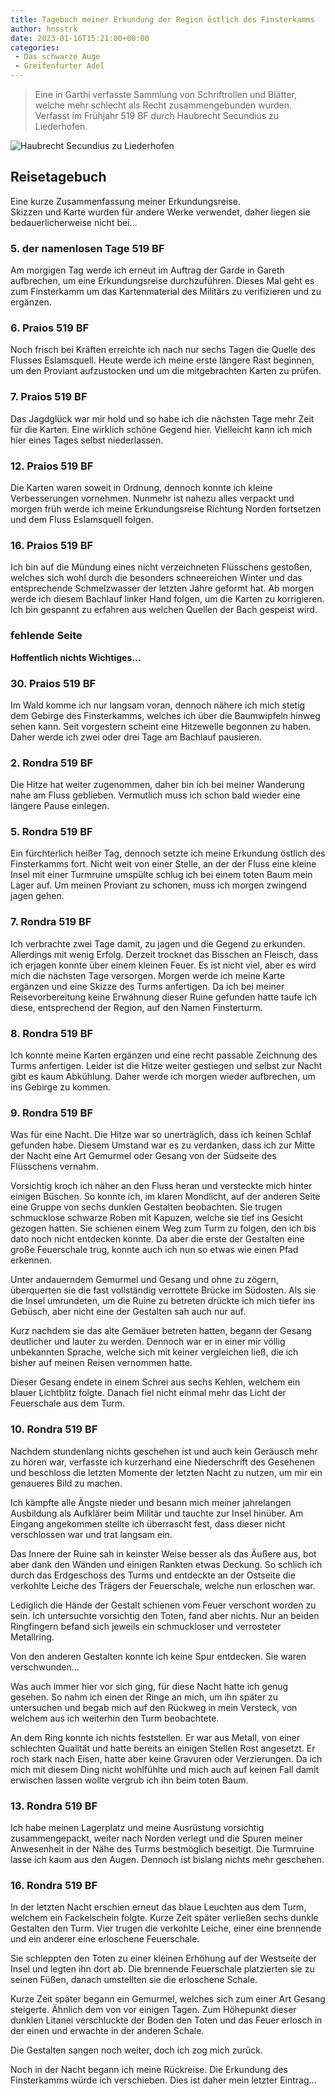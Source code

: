 ```yaml
---
title: Tagebuch meiner Erkundung der Region östlich des Finsterkamms
author: hnsstrk
date: 2023-01-16T15:21:00+00:00
categories:
 - Das schwarze Auge
 - Greifenfurter Adel
---
```


> Eine in Garthi verfasste Sammlung von Schriftrollen und Blätter, welche mehr schlecht als Recht zusammengebunden wurden. Verfasst im Frühjahr 519 BF durch Haubrecht Secundius zu Liederhofen.

![Haubrecht Secundius zu Liederhofen](/uploads/hnsstrk_portrait_of_a_medieval_scout_ink_on_old_paper_8f5a616c-51e6-44de-9a5c-83941da2ceac-768x1152.png)

## Reisetagebuch

Eine kurze Zusammenfassung meiner Erkundungsreise.  
Skizzen und Karte wurden für andere Werke verwendet, daher liegen sie bedauerlicherweise nicht bei&#8230;

### 5. der namenlosen Tage 519 BF

Am morgigen Tag werde ich erneut im Auftrag der Garde in Gareth aufbrechen, um eine Erkundungsreise durchzuführen. Dieses Mal geht es zum Finsterkamm um das Kartenmaterial des Militärs zu verifizieren und zu ergänzen.

### 6. Praios 519 BF

Noch frisch bei Kräften erreichte ich nach nur sechs Tagen die Quelle des Flusses Eslamsquell. Heute werde ich meine erste längere Rast beginnen, um den Proviant aufzustocken und um die mitgebrachten Karten zu prüfen.

### 7. Praios 519 BF

Das Jagdglück war mir hold und so habe ich die nächsten Tage mehr Zeit für die Karten. Eine wirklich schöne Gegend hier. Vielleicht kann ich mich hier eines Tages selbst niederlassen.

### 12. Praios 519 BF

Die Karten waren soweit in Ordnung, dennoch konnte ich kleine Verbesserungen vornehmen. Nunmehr ist nahezu alles verpackt und morgen früh werde ich meine Erkundungsreise Richtung Norden fortsetzen und dem Fluss Eslamsquell folgen.

### 16. Praios 519 BF

Ich bin auf die Mündung eines nicht verzeichneten Flüsschens gestoßen, welches sich wohl durch die besonders schneereichen Winter und das entsprechende Schmelzwasser der letzten Jahre geformt hat. Ab morgen werde ich diesem Bachlauf linker Hand folgen, um die Karten zu korrigieren. Ich bin gespannt zu erfahren aus welchen Quellen der Bach gespeist wird.

### fehlende Seite

**Hoffentlich nichts Wichtiges&#8230;**

### 30. Praios 519 BF

Im Wald komme ich nur langsam voran, dennoch nähere ich mich stetig dem Gebirge des Finsterkamms, welches ich über die Baumwipfeln hinweg sehen kann. Seit vorgestern scheint eine Hitzewelle begonnen zu haben. Daher werde ich zwei oder drei Tage am Bachlauf pausieren.

### 2. Rondra 519 BF

Die Hitze hat weiter zugenommen, daher bin ich bei meiner Wanderung nahe am Fluss geblieben. Vermutlich muss ich schon bald wieder eine längere Pause einlegen.

### 5. Rondra 519 BF

Ein fürchterlich heißer Tag, dennoch setzte ich meine Erkundung östlich des Finsterkamms fort. Nicht weit von einer Stelle, an der der Fluss eine kleine Insel mit einer Turmruine umspülte schlug ich bei einem toten Baum mein Lager auf. Um meinen Proviant zu schonen, muss ich morgen zwingend jagen gehen.

### 7. Rondra 519 BF

Ich verbrachte zwei Tage damit, zu jagen und die Gegend zu erkunden. Allerdings mit wenig Erfolg. Derzeit trocknet das Bisschen an Fleisch, dass ich erjagen konnte über einem kleinen Feuer. Es ist nicht viel, aber es wird mich die nächsten Tage versorgen. Morgen werde ich meine Karte ergänzen und eine Skizze des Turms anfertigen. Da ich bei meiner Reisevorbereitung keine Erwähnung dieser Ruine gefunden hatte taufe ich diese, entsprechend der Region, auf den Namen Finsterturm.

### 8. Rondra 519 BF

Ich konnte meine Karten ergänzen und eine recht passable Zeichnung des Turms anfertigen. Leider ist die Hitze weiter gestiegen und selbst zur Nacht gibt es kaum Abkühlung. Daher werde ich morgen wieder aufbrechen, um ins Gebirge zu kommen.

### 9. Rondra 519 BF

Was für eine Nacht. Die Hitze war so unerträglich, dass ich keinen Schlaf gefunden habe. Diesem Umstand war es zu verdanken, dass ich zur Mitte der Nacht eine Art Gemurmel oder Gesang von der Südseite des Flüsschens vernahm.

Vorsichtig kroch ich näher an den Fluss heran und versteckte mich hinter einigen Büschen. So konnte ich, im klaren Mondlicht, auf der anderen Seite eine Gruppe von sechs dunklen Gestalten beobachten. Sie trugen schmucklose schwarze Roben mit Kapuzen, welche sie tief ins Gesicht gezogen hatten. Sie schienen einem Weg zum Turm zu folgen, den ich bis dato noch nicht entdecken konnte. Da aber die erste der Gestalten eine große Feuerschale trug, konnte auch ich nun so etwas wie einen Pfad erkennen.

Unter andauerndem Gemurmel und Gesang und ohne zu zögern, überquerten sie die fast vollständig verrottete Brücke im Südosten. Als sie die Insel umrundeten, um die Ruine zu betreten drückte ich mich tiefer ins Gebüsch, aber nicht eine der Gestalten sah auch nur auf.

Kurz nachdem sie das alte Gemäuer betreten hatten, begann der Gesang deutlicher und lauter zu werden. Dennoch war er in einer mir völlig unbekannten Sprache, welche sich mit keiner vergleichen ließ, die ich bisher auf meinen Reisen vernommen hatte.

Dieser Gesang endete in einem Schrei aus sechs Kehlen, welchem ein blauer Lichtblitz folgte. Danach fiel nicht einmal mehr das Licht der Feuerschale aus dem Turm.

### 10. Rondra 519 BF

Nachdem stundenlang nichts geschehen ist und auch kein Geräusch mehr zu hören war, verfasste ich kurzerhand eine Niederschrift des Gesehenen und beschloss die letzten Momente der letzten Nacht zu nutzen, um mir ein genaueres Bild zu machen.

Ich kämpfte alle Ängste nieder und besann mich meiner jahrelangen Ausbildung als Aufklärer beim Militär und tauchte zur Insel hinüber. Am Eingang angekommen stellte ich überrascht fest, dass dieser nicht verschlossen war und trat langsam ein.

Das Innere der Ruine sah in keinster Weise besser als das Äußere aus, bot aber dank den Wänden und einigen Rankten etwas Deckung. So schlich ich durch das Erdgeschoss des Turms und entdeckte an der Ostseite die verkohlte Leiche des Trägers der Feuerschale, welche nun erloschen war.

Lediglich die Hände der Gestalt schienen vom Feuer verschont worden zu sein. Ich untersuchte vorsichtig den Toten, fand aber nichts. Nur an beiden Ringfingern befand sich jeweils ein schmuckloser und verrosteter Metallring.

Von den anderen Gestalten konnte ich keine Spur entdecken. Sie waren verschwunden&#8230;

Was auch immer hier vor sich ging, für diese Nacht hatte ich genug gesehen. So nahm ich einen der Ringe an mich, um ihn später zu untersuchen und begab mich auf den Rückweg in mein Versteck, von welchem aus ich weiterhin den Turm beobachtete.

An dem Ring konnte ich nichts feststellen. Er war aus Metall, von einer schlechten Qualität und hatte bereits an einigen Stellen Rost angesetzt. Er roch stark nach Eisen, hatte aber keine Gravuren oder Verzierungen. Da ich mich mit diesem Ding nicht wohlfühlte und mich auch auf keinen Fall damit erwischen lassen wollte vergrub ich ihn beim toten Baum.

### 13. Rondra 519 BF

Ich habe meinen Lagerplatz und meine Ausrüstung vorsichtig zusammengepackt, weiter nach Norden verlegt und die Spuren meiner Anwesenheit in der Nähe des Turms bestmöglich beseitigt. Die Turmruine lasse ich kaum aus den Augen. Dennoch ist bislang nichts mehr geschehen.

### 16. Rondra 519 BF

In der letzten Nacht erschien erneut das blaue Leuchten aus dem Turm, welchem ein Fackelschein folgte. Kurze Zeit später verließen sechs dunkle Gestalten den Turm. Vier trugen die verkohlte Leiche, einer eine brennende und ein anderer eine erloschene Feuerschale.

Sie schleppten den Toten zu einer kleinen Erhöhung auf der Westseite der Insel und legten ihn dort ab. Die brennende Feuerschale platzierten sie zu seinen Füßen, danach umstellten sie die erloschene Schale.

Kurze Zeit später begann ein Gemurmel, welches sich zum einer Art Gesang steigerte. Ähnlich dem von vor einigen Tagen. Zum Höhepunkt dieser dunklen Litanei verschluckte der Boden den Toten und das Feuer erlosch in der einen und erwachte in der anderen Schale.

Die Gestalten sangen noch weiter, doch ich zog mich zurück.

Noch in der Nacht begann ich meine Rückreise. Die Erkundung des Finsterkamms würde ich verschieben. Dies ist daher mein letzter Eintrag…